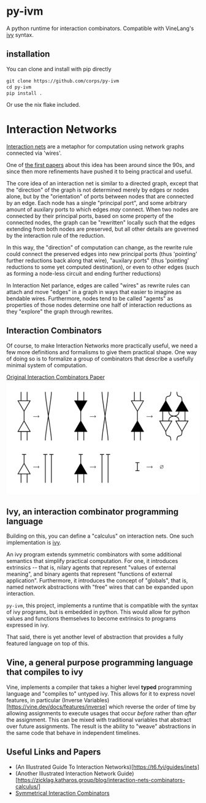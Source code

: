 # py-ivm

A python runtime for interaction combinators.
Compatible with VineLang's [ivy](https://github.com/VineLang/vine/tree/main/ivy) syntax.

## installation

You can clone and install with pip directly 

```
git clone https://github.com/corps/py-ivm
cd py-ivm
pip install .
```

Or use the nix flake included.

# Interaction Networks

[Interaction nets](https://en.wikipedia.org/wiki/Interaction_nets) are a metaphor for computation using network graphs connected via 'wires'.

One of [the first papers](https://dl.acm.org/doi/pdf/10.1145/96709.96718) about this idea has been around since the 90s, and since then more refinements have pushed it to being practical and useful.

The core idea of an interaction net is similar to a directed graph, except that the "direction" of the graph is not determined merely by edges or nodes alone, but by the "orientation" of ports between nodes that are connected by an edge.  Each node has a single "principal port", and some arbitrary amount of auxilary ports to which edges *may* connect.  When two nodes are connected by their principal ports, based on some property of the connected nodes, the graph can be "rewritten" locally such that the edges extending from both nodes are preserved, but all other details are governed by the interaction rule of the reduction.  

In this way, the "direction" of computation can change, as the rewrite rule could connect the preserved edges into new principal ports (thus 'pointing' further reductions back along that wire), "auxilary ports" (thus 'pointing' reductions to some yet computed destination), or even to other edges (such as forming a node-less circuit and ending further reductions)

In Interaction Net parlance, edges are called "wires" as rewrite rules can attach and move "edges" in a graph in ways that easier to imagine as bendable wires.  Furthermore, nodes tend to be called "agents" as properties of those nodes determine one half of interaction reductions as they "explore" the graph through rewrites.

## Interaction Combinators

Of course, to make Interaction Networks more practically useful, we need a few more definitions and formalisms to give them practical shape.  One way of doing so is to formalize a group of combinators that describe a usefully minimal system of computation.

[Original Interaction Combinators Paper](https://pdf.sciencedirectassets.com/272575/1-s2.0-S0890540100X00600/1-s2.0-S0890540197926432/main.pdf)
![2-arity symmetric combinators](combinators.png)

## Ivy, an interaction combinator programming language

Building on this, you can define a "calculus" on interaction nets.  One such implementation is [ivy](https://github.com/VineLang/vine/tree/main/ivy).

An ivy program extends symmetric combinators with some additional semantics that simplify practical computation.  For one, it introduces extrinsics -- that is, nilary agents that represent "values of external meaning", and binary agents that represent "functions of external application".  Furthermore, it introduces the concept of "globals", that is, named network abstractions with "free" wires that can be expanded upon interaction.

`py-ivm`, this project, implements a runtime that is compatible with the syntax of ivy programs, but is embedded in python.  This would allow for python values and functions themselves to become extrinsics to programs expressed in ivy.

That said, there is yet another level of abstraction that provides a fully featured language on top of this.

## Vine, a general purpose programming language that compiles to ivy

Vine, implements a compiler that takes a higher level **typed** programming language and "compiles to" untyped ivy.  This allows for it to express novel features, in particular (Inverse Variables)[https://vine.dev/docs/features/inverse] which reverse the order of time by allowing assignments to execute usages that occur *before* rather than *after* the assignment.  This can be mixed with traditional variables that abstract over future assignments.  The result is the ability to "weave" abstractions in the same code that behave in independent timelines.

## Useful Links and Papers

* (An Illustrated Guide To Interaction Networks)[https://t6.fyi/guides/inets]
* (Another Illustrated Interaction Network Guide)[https://zicklag.katharos.group/blog/interaction-nets-combinators-calculus/]
* [Symmetrical Interaction Combinators](https://lipn.univ-paris13.fr/~mazza/papers/CombSem-MSCS.pdf)